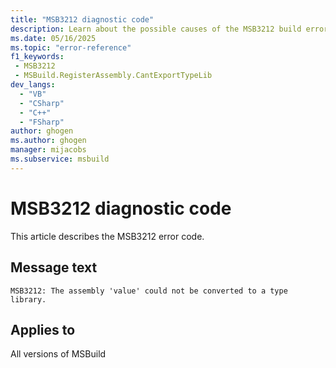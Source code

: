 ```yaml
---
title: "MSB3212 diagnostic code"
description: Learn about the possible causes of the MSB3212 build error, and get troubleshooting tips.
ms.date: 05/16/2025
ms.topic: "error-reference"
f1_keywords:
 - MSB3212
 - MSBuild.RegisterAssembly.CantExportTypeLib
dev_langs:
  - "VB"
  - "CSharp"
  - "C++"
  - "FSharp"
author: ghogen
ms.author: ghogen
manager: mijacobs
ms.subservice: msbuild
---
```


# MSB3212 diagnostic code

<!-- :::ErrorDefinitionDescription::: -->
<!-- :::editable-content name="introDescription"::: -->
This article describes the MSB3212 error code.
<!-- :::editable-content-end::: -->

## Message text

<!-- :::editable-content name="messageText"::: -->
`MSB3212: The assembly 'value' could not be converted to a type library.`
<!-- :::editable-content-end::: -->
<!-- MSB3212: The assembly "{0}" could not be converted to a type library. {1} -->

<!-- :::editable-content name="postOutputDescription"::: -->
<!--
{StrBegin="MSB3212: "}
-->
<!-- :::editable-content-end::: -->
<!-- :::ErrorDefinitionDescription-end::: -->

## Applies to

All versions of MSBuild
